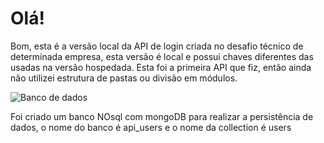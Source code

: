 <h1>Olá!</h1>
<p>Bom, esta é a versão local da API de login criada no desafio técnico de determinada empresa, esta versão é local e possui chaves diferentes das usadas na versão hospedada. Esta foi a primeira API que fiz, então ainda não utilizei estrutura de pastas ou divisão em módulos.</p>

![Banco de dados](https://github.com/Alex-Pru/login-api-localVersion/assets/142506709/3a511ea1-e39d-4cfb-ad30-17d714fb48a0) <br>

<p>Foi criado um banco NOsql com mongoDB para realizar a persistência de dados, o nome do banco é api_users e o nome da collection é users</p>

